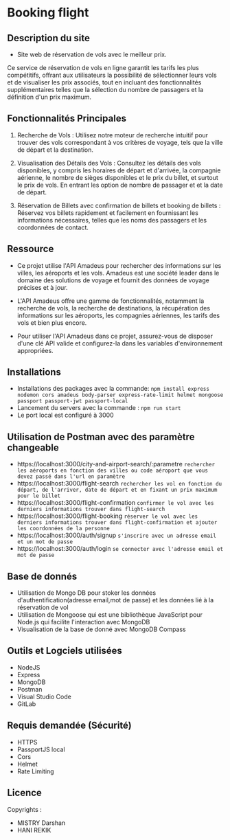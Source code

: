 
# Booking flight

## Description du site 

- Site web de réservation de vols avec le meilleur prix.

Ce service de réservation de vols en ligne garantit les tarifs les plus compétitifs, offrant aux utilisateurs la possibilité de sélectionner leurs vols et de visualiser les prix associés, tout en incluant des fonctionnalités supplémentaires telles que la sélection du nombre de passagers et la définition d'un prix maximum.

## Fonctionnalités Principales

 1. Recherche de Vols : 
Utilisez notre moteur de recherche intuitif pour trouver des vols correspondant à vos critères de voyage, tels que la ville de départ et la destination.

 2. Visualisation des Détails des Vols : 
Consultez les détails des vols disponibles, y compris les horaires de départ et d'arrivée, la compagnie aérienne, le nombre de sièges disponibles et le prix du billet, et surtout le prix de vols. En entrant les option de nombre de passager et et la date de départ.

 3. Réservation de Billets avec confirmation de billets et booking de billets : 
Réservez vos billets rapidement et facilement en fournissant les informations nécessaires, telles que les noms des passagers et les coordonnées de contact.


## Ressource

- Ce projet utilise l'API Amadeus pour rechercher des informations sur les villes, les aéroports et les vols. Amadeus est une société leader dans le domaine des solutions de voyage et fournit des données de voyage précises et à jour.

- L'API Amadeus offre une gamme de fonctionnalités, notamment la recherche de vols, la recherche de destinations, la récupération des informations sur les aéroports, les compagnies aériennes, les tarifs des vols et bien plus encore.

- Pour utiliser l'API Amadeus dans ce projet, assurez-vous de disposer d'une clé API valide et configurez-la dans les variables d'environnement appropriées.

## Installations

- Installations des packages avec la commande: 
```npm install express nodemon cors amadeus body-parser express-rate-limit helmet mongoose passport passport-jwt passport-local```
- Lancement du servers avec la commande : ```npm run start```
- Le port local est configuré à 3000

## Utilisation de Postman avec des paramètre changeable 
- https://localhost:3000/city-and-airport-search/:parametre  ```rechercher les aéroports en fonction des villes ou code aéroport que vous devez passé dans l'url en paramètre```
- https://localhost:3000/flight-search ```rechercher les vol en fonction du départ, de l'arriver, date de départ et en fixant un prix maximum pour le billet  ```
- https://localhost:3000/flight-confirmation ```confirmer le vol avec les derniers informations trouver dans flight-search```
- https://localhost:3000/flight-booking  ```réserver le vol avec les derniers informations trouver dans flight-confirmation et ajouter les coordonnées de la personne```
- https://localhost:3000/auth/signup ```s'inscrire avec un adresse email et un mot de passe```
- https://localhost:3000/auth/login   ``` se connecter avec l'adresse email et mot de passe ```


## Base de donnés

- Utilisation de Mongo DB pour stoker les données d'authentification(adresse email,mot de passe) et les données lié à la réservation de vol
- Utilisation de Mongoose qui est une bibliothèque JavaScript pour Node.js qui facilite l'interaction avec MongoDB
- Visualisation de la base de donné avec MongoDB Compass

## Outils et Logciels utilisées

- NodeJS
- Express
- MongoDB
- Postman
- Visual Studio Code
- GitLab

## Requis demandée (Sécurité)

- HTTPS
- PassportJS local
- Cors
- Helmet
- Rate Limiting


## Licence

Copyrights : 

- MISTRY Darshan
- HANI REKIK
